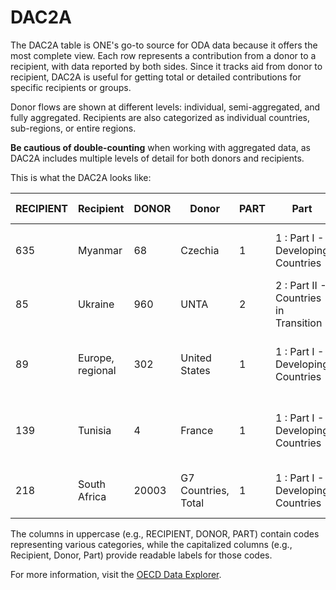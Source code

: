 # DAC2A
The DAC2A table is ONE's go-to source for ODA data because it offers the most complete view. Each row represents a contribution from a donor to a recipient, with data reported by both sides. Since it tracks aid from donor to recipient, DAC2A is useful for getting total or detailed contributions for specific recipients or groups.

Donor flows are shown at different levels: individual, semi-aggregated, and fully aggregated. Recipients are also categorized as individual countries, sub-regions, or entire regions.

**Be cautious of double-counting** when working with aggregated data, as DAC2A includes multiple levels of detail for both donors and recipients.

This is what the DAC2A looks like:

| RECIPIENT | Recipient        | DONOR | Donor               | PART | Part                                  | AIDTYPE | Aid type                   | DATATYPE | Amount type                         | TIME  | Year | Value  | Flags |
|-----------|------------------|-------|---------------------|------|---------------------------------------|---------|----------------------------|----------|-------------------------------------|-------|------|--------|-------|
| 635       | Myanmar          | 68    | Czechia             | 1    | 1 : Part I - Developing Countries     | 286     | ODA as % GNI (Recipient)   | A        | Current Prices (USD millions)       | 2012  | 2012 | 0.0    |       |
| 85        | Ukraine          | 960   | UNTA                | 2    | 2 : Part II - Countries in Transition | 206     | ODA: Total Net             | A        | Current Prices (USD millions)       | 1996  | 1996 | 0.66   |       |
| 89        | Europe, regional | 302   | United States       | 1    | 1 : Part I - Developing Countries     | 219     | Recoveries                 | D        | Constant Prices (2022 USD millions) | 2015  | 2015 | -0.07  |       |
| 139       | Tunisia          | 4     | France              | 1    | 1 : Part I - Developing Countries     | 206     | ODA: Total Net             | D        | Constant Prices (2022 USD millions) | 1979  | 1979 | 130.02 |       |
| 218       | South Africa     | 20003 | G7 Countries, Total | 1    | 1 : Part I - Developing Countries     | 201     | Grants, Total              | A        | Current Prices (USD millions)       | 1993  | 1993 | 102.83 |       |

The columns in uppercase (e.g., RECIPIENT, DONOR, PART) contain codes representing various categories, while the capitalized columns (e.g., Recipient, Donor, Part) provide readable labels for those codes.

For more information, visit the [OECD Data Explorer](https://data-explorer.oecd.org/vis?tm=DAC2A&pg=0&snb=1&df[ds]=dsDisseminateFinalDMZ&df[id]=DSD_DAC2%40DF_DAC2A&df[ag]=OECD.DCD.FSD&df[vs]=1.1&dq=.DPGC.206.USD.Q&lom=LASTNPERIODS&lo=5&to[TIME_PERIOD]=false).